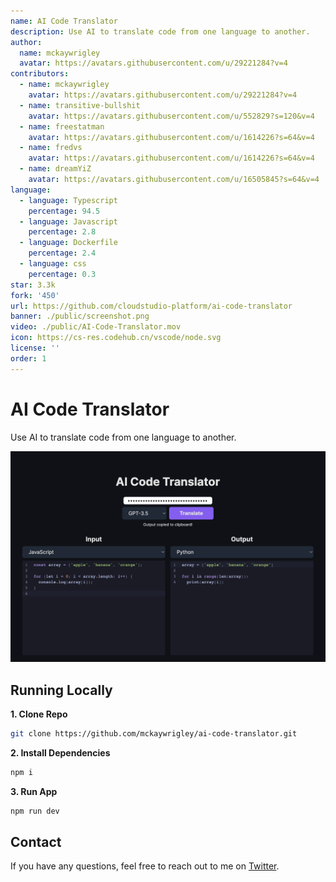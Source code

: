 ```yaml
---
name: AI Code Translator
description: Use AI to translate code from one language to another.
author:
  name: mckaywrigley
  avatar: https://avatars.githubusercontent.com/u/29221284?v=4
contributors:
  - name: mckaywrigley
    avatar: https://avatars.githubusercontent.com/u/29221284?v=4
  - name: transitive-bullshit
    avatar: https://avatars.githubusercontent.com/u/552829?s=120&v=4
  - name: freestatman
    avatar: https://avatars.githubusercontent.com/u/1614226?s=64&v=4
  - name: fredvs
    avatar: https://avatars.githubusercontent.com/u/1614226?s=64&v=4
  - name: dreamYiZ
    avatar: https://avatars.githubusercontent.com/u/16505845?s=64&v=4
language:
  - language: Typescript
    percentage: 94.5
  - language: Javascript
    percentage: 2.8
  - language: Dockerfile
    percentage: 2.4
  - language: css
    percentage: 0.3
star: 3.3k
fork: '450'
url: https://github.com/cloudstudio-platform/ai-code-translator
banner: ./public/screenshot.png
video: ./public/AI-Code-Translator.mov
icon: https://cs-res.codehub.cn/vscode/node.svg
license: ''
order: 1
---
```


# AI Code Translator

Use AI to translate code from one language to another.

![AI Code Translator](./public/screenshot.png)

## Running Locally

**1. Clone Repo**

```bash
git clone https://github.com/mckaywrigley/ai-code-translator.git
```

**2. Install Dependencies**

```bash
npm i
```

**3. Run App**

```bash
npm run dev
```

## Contact

If you have any questions, feel free to reach out to me on [Twitter](https://twitter.com/mckaywrigley).

